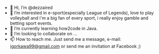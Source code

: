 - 👋 Hi, I’m @dezzaired
- 👀 I’m interested in e-sport(especially League of Legends), love to play volleyball and i'm a big fan of every sport, i really enjoy gamble and betting sport events.
- 🌱 I’m currently learning how2code in Java.
- 💞️ I’m looking to collaborate on ...
- 📫 How to reach me. Just send me a message, e-mail: igorkawa99@gmail.com or send me an invitation at Facebook ;)

<!---
dezzaired/dezzaired is a ✨ special ✨ repository because its `README.md` (this file) appears on your GitHub profile.
You can click the Preview link to take a look at your changes.
--->
